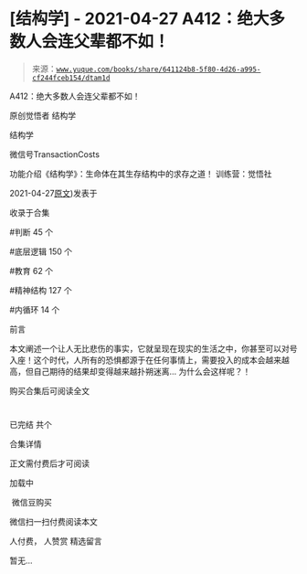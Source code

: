 # [结构学] - 2021-04-27 A412：绝大多数人会连父辈都不如！

> 来源：[`www.yuque.com/books/share/641124b8-5f80-4d26-a995-cf244fceb154/dtam1d`](https://www.yuque.com/books/share/641124b8-5f80-4d26-a995-cf244fceb154/dtam1d)



A412：绝大多数人会连父辈都不如！ 

原创觉悟者 结构学 

结构学 

微信号TransactionCosts 

功能介绍《结构学》：生命体在其生存结构中的求存之道！ 训练营：觉悟社 

2021-04-27[原文](https://mp.weixin.qq.com/s?__biz=MzIzMDYwOTM0Mg==&mid=2247485583&idx=1&sn=b2e8225541c746b6ef86109a5979b226&chksm=e8b1905edfc61948b309b792363d443ffd85874ca1628ef16059a3a3dbe26f2414ade7e877b7#rd))发表于 

收录于合集 

#判断 45 个 

#底层逻辑 150 个 

#教育 62 个 

#精神结构 127 个 

#内循环 14 个 

前言 

本文阐述一个让人无比悲伤的事实，它就呈现在现实的生活之中，你甚至可以对号入座！这个时代，人所有的恐惧都源于在任何事情上，需要投入的成本会越来越高，但自己期待的结果却变得越来越扑朔迷离… 为什么会这样呢？！ 

购买合集后可阅读全文 

# 

已完结 共个 

合集详情 

正文需付费后才可阅读 

加载中 

 微信豆购买 

微信扫一扫付费阅读本文 

人付费， 人赞赏 <ne-h3 id="fJY7l" data-lake-id="fJY7l"><ne-heading-ext><ne-heading-anchor></ne-heading-anchor><ne-heading-fold></ne-heading-fold></ne-heading-ext><ne-heading-content>精选留言</ne-heading-content></ne-h3> 

暂无...